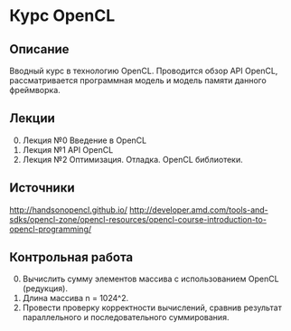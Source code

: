# Курс OpenCL

## Описание

Вводный курс в технологию OpenCL. Проводится обзор API OpenCL, рассматривается программная модель и модель памяти данного фреймворка. 


## Лекции

0. Лекция №0 Введение в OpenCL
1. Лекция №1 API OpenCL
2. Лекция №2 Оптимизация. Отладка. OpenCL библиотеки.


## Источники
http://handsonopencl.github.io/
http://developer.amd.com/tools-and-sdks/opencl-zone/opencl-resources/opencl-course-introduction-to-opencl-programming/


## Контрольная работа

0. Вычислить сумму элементов массива  с использованием OpenCL (редукция).
1. Длина массива n = 1024^2.
2. Провести проверку корректности вычислений, сравнив результат параллельного и последовательного суммирования.
